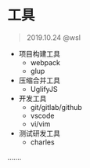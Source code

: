 # 工具

> 2019.10.24 @wsl

- 项目构建工具
  - webpack
  - glup
- 压缩合并工具
  - UglifyJS
- 开发工具
  - git/gitlab/github
  - vscode
  - vi/vim
- 测试研发工具
  - charles

.......

